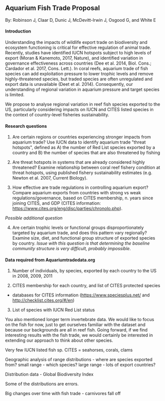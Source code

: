 ## Aquarium Fish Trade Proposal
By: Robinson J, Claar D, Dunic J, McDevitt-Irwin J, Osgood G, and White E  


#### Introduction  

Understanding the impacts of wildlife export trade on biodiversity and ecosystem functioning is critical for effective regulation of animal trade. Recently, studies have identified IUCN hotspots subject to high levels of export (Moran & Kanemoto, 2017, Nature), and identified variation in  governance effectiveness across countries (Dee et al. 2014, Biol. Cons.; Cardador et al. 2017, Cons. Lett.). In coral reefs, aquarium trade of fish species can add exploitation pressure to lower trophic levels and remove highly-threatened species, but traded species are often unregulated and export data is unavailable (Deet et al. 2014). Consequently, our understanding of regional variation in aquarium pressure and target species is limited.

We propose to analyse regional variation in reef fish species exported to the US, particularly considering impacts on IUCN and CITES listed species in the context of country-level fisheries sustainability.

#### Research questions  

1. Are certain regions or countries experiencing stronger impacts from aquarium trade? Use IUCN data to identify aquarium trade "threat hotspots", defined as A) the number of Red List species exported by a country and B) the number of species that are also threatened by fishing

2. Are threat hotspots in systems that are already considered highly threatened? Examine relationship between coral reef fishery condition at threat hotspots, using published fishery sustainability estimates (e.g. Newton et al. 2007, Current Biology).

2. How effective are trade regulations in controlling aquarium export? Compare aquarium exports from countries with strong vs weak regulations/governance, based on CITES membership, n. years since joining CITES, and GDP (CITES information: https://www.cites.org/eng/disc/parties/chronolo.php).

*Possible additional question*

4. Are certain trophic levels or functional groups disproportionately targeted by aquarium trade, and does this pattern vary regionally? Examine size, diet, and functional group structure of exported species by country. *Issue with this question is that determining the baseline community structure is very difficult, probably impossible*.


#### Data required from Aquariumtradedata.org

1. Number of individuals, by species, exported by each country to the US in 2008, 2009, 2011

2. CITES membership for each country, and list of CITES protected species

- databases for CITES information (https://www.speciesplus.net/ and http://checklist.cites.org/#/en)

3. List of species with IUCN Red List status  

You also mentioned longer term invertebrate data. We would like to focus on the fish for now, just to get ourselves familiar with the dataset and because our backgrounds are all in reef fish. Going forward, if we find interesting results with the fish trade, we would certainly be interested in extending our approach to think about other species.


Very few IUCN listed fish sp.
CITES = seahorses, corals, clams

Geographic analysis of range distributions - where are species exported from? small range - which species? large range - lots of export countries?

Distribution data - Global Biodiversity Index

Some of the distributions are errors.

Big changes over time with fish trade - carnivores fall off
